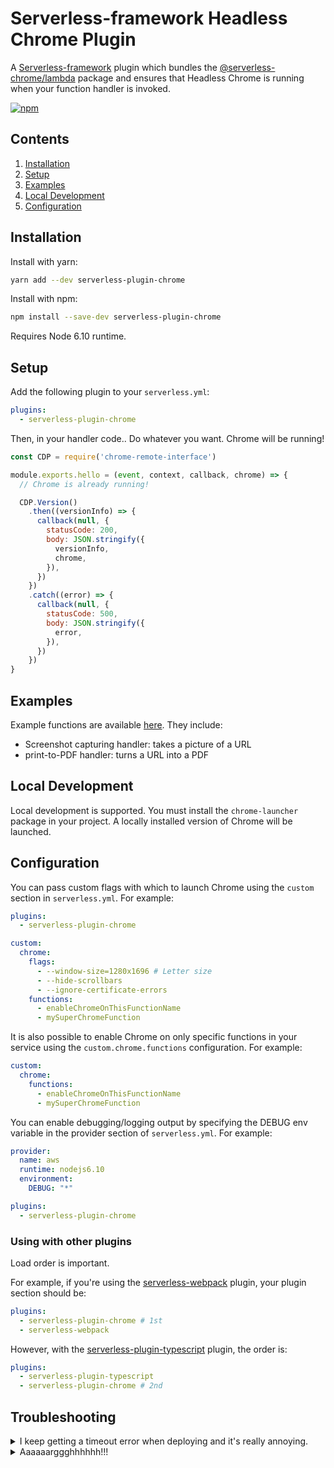 # Serverless-framework Headless Chrome Plugin

A [Serverless-framework](https://github.com/serverless/serverless) plugin which bundles the [@serverless-chrome/lambda](https://github.com/adieuadieu/serverless-chrome/tree/master/packages/lambda) package and ensures that Headless Chrome is running when your function handler is invoked.

[![npm](https://img.shields.io/npm/v/serverless-plugin-chrome.svg?style=flat-square)](https://www.npmjs.com/package/serverless-plugin-chrome)

## Contents
1. [Installation](#installation)
1. [Setup](#setup)
1. [Examples](#examples)
1. [Local Development](#local-development)
1. [Configuration](#configuration)


## Installation

Install with yarn:

```bash
yarn add --dev serverless-plugin-chrome
```

Install with npm:

```bash
npm install --save-dev serverless-plugin-chrome
```

Requires Node 6.10 runtime.


## Setup


Add the following plugin to your `serverless.yml`:

```yaml
plugins:
  - serverless-plugin-chrome
```

Then, in your handler code.. Do whatever you want. Chrome will be running!

```js
const CDP = require('chrome-remote-interface')

module.exports.hello = (event, context, callback, chrome) => {
  // Chrome is already running!

  CDP.Version()
    .then((versionInfo) => {
      callback(null, {
        statusCode: 200,
        body: JSON.stringify({
          versionInfo,
          chrome,
        }),
      })
    })
    .catch((error) => {
      callback(null, {
        statusCode: 500,
        body: JSON.stringify({
          error,
        }),
      })
    })
}
```


## Examples

Example functions are available [here](https://github.com/adieuadieu/serverless-chrome/tree/master/examples/serverless-framework). They include:

- Screenshot capturing handler: takes a picture of a URL
- print-to-PDF handler: turns a URL into a PDF


## Local Development

Local development is supported. You must install the `chrome-launcher` package in your project. A locally installed version of Chrome will be launched.


## Configuration

You can pass custom flags with which to launch Chrome using the `custom` section in `serverless.yml`. For example:

```yaml
plugins:
  - serverless-plugin-chrome

custom:
  chrome:
    flags:
      - --window-size=1280x1696 # Letter size
      - --hide-scrollbars
      - --ignore-certificate-errors
    functions:
      - enableChromeOnThisFunctionName
      - mySuperChromeFunction
```

It is also possible to enable Chrome on only specific functions in your service using the `custom.chrome.functions` configuration. For example:

```yaml
custom:
  chrome:
    functions:
      - enableChromeOnThisFunctionName
      - mySuperChromeFunction
```

You can enable debugging/logging output by specifying the DEBUG env variable in the provider section of `serverless.yml`. For example:

```yaml
provider:
  name: aws
  runtime: nodejs6.10
  environment:
    DEBUG: "*"

plugins:
  - serverless-plugin-chrome
```


### Using with other plugins

Load order is important.

For example, if you're using the [serverless-webpack](https://github.com/elastic-coders/serverless-webpack) plugin, your plugin section should be:

```yaml
plugins:
  - serverless-plugin-chrome # 1st
  - serverless-webpack
```

However, with the [serverless-plugin-typescript](https://github.com/graphcool/serverless-plugin-typescript) plugin, the order is:

```yaml
plugins:
  - serverless-plugin-typescript
  - serverless-plugin-chrome # 2nd
```


## Troubleshooting

<details id="ts-aws-client-timeout">
  <summary>I keep getting a timeout error when deploying and it's really annoying.</summary>

  Indeed, that is annoying. I've had the same problem, and so that's why it's now here in this troubleshooting section. This may be an issue in the underlying AWS SDK when using a slower Internet connection. Try changing the `AWS_CLIENT_TIMEOUT` environment variable to a higher value. For example, in your command prompt enter the following and try deploying again:

```bash
export AWS_CLIENT_TIMEOUT=3000000
```
</details>

<details id="ts-argh">
  <summary>Aaaaaarggghhhhhh!!!</summary>

  Uuurrrggghhhhhh! Have you tried [filing an Issue](https://github.com/adieuadieu/serverless-chrome/issues/new)?
</details>
